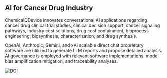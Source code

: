 ## AI for Cancer Drug Industry

 
ChemicalQDevice innovates conversational AI applications regarding cancer drug clinical trial studies, clinical decision support, cancer signaling pathways, industry cost solutions, drug cost containment, bioprocess engineering, biosynthesis, characterization, and drug synthesis. 

OpenAI, Anthropic, Gemini, and xAI scalable direct chat proprietary software are utilized to generate LLM reports and propose detailed analysis. AI governance is employed with relevant software implementations, model bias amplification mitigation, and traceability analyses. 

  


[![DOI](https://zenodo.org/badge/DOI/10.5281/zenodo.13273141.svg)](https://doi.org/10.5281/zenodo.13273141)


